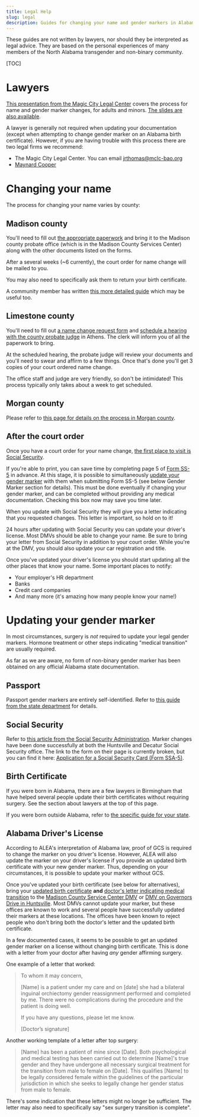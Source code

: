 ```yaml
---
title: Legal Help
slug: legal
description: Guides for changing your name and gender markers in Alabama
---
```


These guides are not written by lawyers, nor should they be interpreted as
legal advice. They are based on the personal experiences of many members of
the North Alabama transgender and non-binary community.

[TOC]

# Lawyers

[This presentation from the Magic City Legal Center][webinar] covers the
process for name and gender marker changes, for adults and minors. [The slides
are also available][slides].

A lawyer is generally not required when updating your documentation (except
when attempting to change gender marker on an Alabama birth certificate).
However, if you are having trouble with this process there are two legal firms
we recommend:

 - The Magic City Legal Center. You can email
   [jrthomas@mclc-bao.org](mailto:jrthomas@mclc-bao.org)
 - [Maynard Cooper][5]

# Changing your name

The process for changing your name varies by county:

## Madison county

You'll need to fill out [the appropriate paperwork][madison] and bring it to
the Madison county probate office (which is in the Madison County Services
Center) along with the other documents listed on the forms.

After a several weeks (~6 currently), the court order for name change will be mailed to you.

You may also need to specifically ask them to return your birth certificate.

A community member has written [this more detailed
guide](https://wiki.tris.fyi/FieldNotes/LegalName) which may be useful too.

## Limestone county

You'll need to fill out [a name change request form][limestone] and [schedule a
hearing with the county probate judge](tel:256-233-6427) in Athens. The clerk
will inform you of all the paperwork to bring.

At the scheduled hearing, the probate judge will review your documents and
you'll need to swear and affirm to a few things. Once that's done you'll get 3
copies of your court ordered name change.

The office staff and judge are very friendly, so don't be intimidated! This
process typically only takes about a week to get scheduled.

## Morgan county

Please refer to [this page for details on the process in Morgan county][morgan].

## After the court order

Once you have a court order for your name change, [the first place to visit is
Social Security][7]. 

If you're able to print, you can save time by completing page 5 of [Form SS-5][2]
in advance. At this stage, it is possible to simultaneously [update your gender marker][1] 
with them when submitting Form SS-5 (see below Gender Marker section for details).
This must be done eventually if changing your gender marker, 
and can be completed without providing any medical documentation. Checking 
this box now may save you time later.

When you update with Social Security they will give you a letter indicating that 
you requested changes. This letter is important, so hold on to it!

24 hours after updating with Social Security you can update your driver's
license. Most DMVs should be able to change your name. Be sure to bring your
letter from Social Security in addition to your court order. While you're at
the DMV, you should also update your car registration and title.

Once you've updated your driver's license you should start updating all the
other places that know your name. Some important places to notify:

 - Your employer's HR department
 - Banks
 - Credit card companies
 - And many more (it's amazing how many people know your name!)

# Updating your gender marker

In most circumstances, surgery is *not* required to update your legal gender
markers. Hormone treatment or other steps indicating "medical transition" are
usually required.

As far as we are aware, no form of non-binary gender marker has been obtained
on any official Alabama state documentation.

## Passport

Passport gender markers are entirely self-identified. Refer to [this guide from
the state department][passport] for details.

## Social Security

Refer to [this article from the Social Security Administration][1].
Marker changes have been done successfully at both the Huntsville and Decatur
Social Security office. The link to the form on their page is currently broken, 
but you can find it here: [Application for a Social Security Card (Form SSA-5)][2].

## Birth Certificate

If you were born in Alabama, there are a few lawyers in Birmingham that have
helped several people update their birth certificates without requiring
surgery. See the section about lawyers at the top of this page.

If you were born outside Alabama, refer to [the specific guide for your
state][3].

## Alabama Driver's License

According to ALEA's interpretation of Alabama law, proof of GCS is required to
change the marker on you driver's license. However, ALEA will also update the
marker on your driver's license if you provide an updated birth certificate
with your new gender marker. Thus, depending on your circumstances, it is
possible to update your marker without GCS.

Once you've updated your birth certificate (see below for alternatives), bring
your <u>updated birth certificate</u> **and** <u>doctor's letter indicating
medical transition</u> to the [Madison County Service Center DMV][6] or [DMV on
Governors Drive in Huntsville][4]. Most DMVs cannot update your marker, but
these offices are known to work and several people have successfully updated
their markers at these locations. The offices have been known to reject people
who don't bring both the doctor's letter and the updated birth certificate.

In a few documented cases, it seems to be possible to get an updated gender
marker on a license without changing birth certificate. This is done with a
letter from your doctor after having _any_ gender affirming surgery.

One example of a letter that worked:

> To whom it may concern, 
>
> [Name] is a patient under my care and on [date] she had a bilateral inguinal
> orchiectomy gender reassignment performed and completed by me. There were no
> complications during the procedure and the patient is doing well. 
>
> If you have any questions, please let me know. 
>
>[Doctor’s signature]

Another working template of a letter after top surgery:

> [Name] has been a patient of mine since [Date]. Both psychological and
> medical testing has been carried out to determine [Name]'s true gender and
> they have undergone all necessary surgical treatment for the transition from
> male to female on [Date]. This qualifies [Name] to be legally considered
> female within the guidelines of the particular jurisdiction in which she
> seeks to legally change her gender status from male to female.

There's some indication that these letters might no longer be sufficient. The
letter may also need to specifically say "sex surgery transition is complete".

[1]: https://www.ssa.gov/personal-record/change-sex-identification
[2]: https://www.ssa.gov/forms/ss-5.pdf
[3]: https://transequality.org/documents
[4]: https://goo.gl/maps/iBaCjcz4RJnewRVL7
[5]: https://www.maynardcooper.com/professionals/cynthia-g-lamar-hart/
[6]: https://maps.app.goo.gl/nAAoCg1HegpbiKtp7
[7]: https://www.ssa.gov/personal-record/change-name
[limestone]: https://eforms.com/images/2017/09/Alabama-Name-Change-Petition-Form-PS-12.pdf
[madison]: https://www.madisoncountyal.gov/departments/probate-judge/areas-of-service/name-changes
[morgan]: /pages/morgan-county.html
[magic-city]: mailto:sydney@birminghamaidsoutreach.org
[webinar]: https://www.youtube.com/watch?v=AUUpITEDx-o&t=301s
[slides]: /extra_static/mclc-slides-2021.pdf
[passport]: https://travel.state.gov/content/travel/en/passports/need-passport/selecting-your-gender-marker.html
